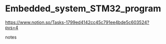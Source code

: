 # Embedded_system_STM32_program
 
https://www.notion.so/Tasks-1799ed4142cc45c791ee4bde5c603524?pvs=4

notes
